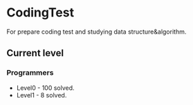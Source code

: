 # CodingTest
For prepare coding test and studying data structure&algorithm.
## Current level
### Programmers
- Level0 - 100 solved.
- Level1 - 8 solved.
